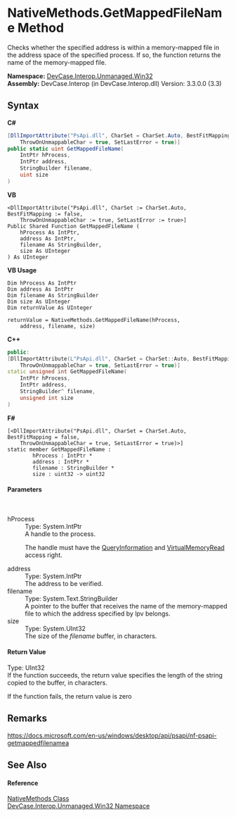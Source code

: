 # NativeMethods.GetMappedFileName Method 
 

Checks whether the specified address is within a memory-mapped file in the address space of the specified process. If so, the function returns the name of the memory-mapped file.

**Namespace:**&nbsp;<a href="N_DevCase_Interop_Unmanaged_Win32">DevCase.Interop.Unmanaged.Win32</a><br />**Assembly:**&nbsp;DevCase.Interop (in DevCase.Interop.dll) Version: 3.3.0.0 (3.3)

## Syntax

**C#**<br />
``` C#
[DllImportAttribute("PsApi.dll", CharSet = CharSet.Auto, BestFitMapping = false, 
	ThrowOnUnmappableChar = true, SetLastError = true)]
public static uint GetMappedFileName(
	IntPtr hProcess,
	IntPtr address,
	StringBuilder filename,
	uint size
)
```

**VB**<br />
``` VB
<DllImportAttribute("PsApi.dll", CharSet := CharSet.Auto, BestFitMapping := false, 
	ThrowOnUnmappableChar := true, SetLastError := true>]
Public Shared Function GetMappedFileName ( 
	hProcess As IntPtr,
	address As IntPtr,
	filename As StringBuilder,
	size As UInteger
) As UInteger
```

**VB Usage**<br />
``` VB Usage
Dim hProcess As IntPtr
Dim address As IntPtr
Dim filename As StringBuilder
Dim size As UInteger
Dim returnValue As UInteger

returnValue = NativeMethods.GetMappedFileName(hProcess, 
	address, filename, size)
```

**C++**<br />
``` C++
public:
[DllImportAttribute(L"PsApi.dll", CharSet = CharSet::Auto, BestFitMapping = false, 
	ThrowOnUnmappableChar = true, SetLastError = true)]
static unsigned int GetMappedFileName(
	IntPtr hProcess, 
	IntPtr address, 
	StringBuilder^ filename, 
	unsigned int size
)
```

**F#**<br />
``` F#
[<DllImportAttribute("PsApi.dll", CharSet = CharSet.Auto, BestFitMapping = false, 
	ThrowOnUnmappableChar = true, SetLastError = true)>]
static member GetMappedFileName : 
        hProcess : IntPtr * 
        address : IntPtr * 
        filename : StringBuilder * 
        size : uint32 -> uint32 

```


#### Parameters
&nbsp;<dl><dt>hProcess</dt><dd>Type: System.IntPtr<br />A handle to the process. 

 The handle must have the <a href="T_DevCase_Interop_Unmanaged_Win32_Enums_ProcessAccessRights">QueryInformation</a> and <a href="T_DevCase_Interop_Unmanaged_Win32_Enums_ProcessAccessRights">VirtualMemoryRead</a> access right.</dd><dt>address</dt><dd>Type: System.IntPtr<br />The address to be verified.</dd><dt>filename</dt><dd>Type: System.Text.StringBuilder<br />A pointer to the buffer that receives the name of the memory-mapped file to which the address specified by lpv belongs.</dd><dt>size</dt><dd>Type: System.UInt32<br />The size of the *filename* buffer, in characters.</dd></dl>

#### Return Value
Type: UInt32<br />If the function succeeds, the return value specifies the length of the string copied to the buffer, in characters. 

 If the function fails, the return value is zero

## Remarks
<a href="https://docs.microsoft.com/en-us/windows/desktop/api/psapi/nf-psapi-getmappedfilenamea" target="_blank">https://docs.microsoft.com/en-us/windows/desktop/api/psapi/nf-psapi-getmappedfilenamea</a>

## See Also


#### Reference
<a href="T_DevCase_Interop_Unmanaged_Win32_NativeMethods">NativeMethods Class</a><br /><a href="N_DevCase_Interop_Unmanaged_Win32">DevCase.Interop.Unmanaged.Win32 Namespace</a><br />